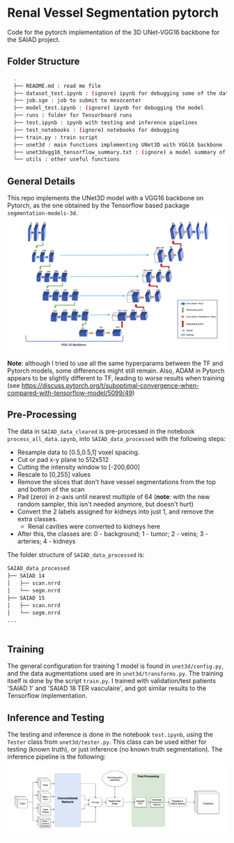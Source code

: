 # Renal Vessel Segmentation pytorch
Code for the pytorch implementation of the 3D UNet-VGG16 backbone for the SAIAD project.

## Folder Structure
```bash
  .
  ├── README.md : read me file
  ├── dataset_test.ipynb : (ignore) ipynb for debugging some of the dataset functions
  ├── job.sge : job to submit to mesocenter
  ├── model_test.ipynb : (ignore) ipynb for debugging the model
  ├── runs : folder for Tensorboard runs
  ├── test.ipynb : ipynb with testing and inference pipelines
  ├── test_notebooks : (ignore) notebooks for debugging
  ├── train.py : train script
  ├── unet3d : main functions implementing UNet3D with VGG16 backbone
  ├── unet3dvgg16_tensorflow_summary.txt : (ignore) a model summary of the Tensorflow version of the model
  └── utils : other useful functions
```
## General Details
This repo implements the UNet3D model with a VGG16 backbone on Pytorch, as the one obtained by the Tensorflow based package `segmentation-models-3d`.
![alt text](network_architecture.png)

**Note**: although I tried to use all the same hyperparams between the TF and Pytorch models, some differences might still remain. Also, ADAM in Pytorch appears to be slightly different to TF, leading to worse results when training (see https://discuss.pytorch.org/t/suboptimal-convergence-when-compared-with-tensorflow-model/5099/49)

## Pre-Processing
The data in `SAIAD_data_cleared` is pre-processed in the notebook `process_all_data.ipynb`, into `SAIAD_data_processed` with the following steps:

 - Resample data to [0.5,0.5,1] voxel spacing.
 - Cut or pad x-y plane to 512x512
 - Cutting the intensity window to [-200,600]
 - Rescale to [0,255] values
 - Remove the slices that don't have vessel segmentations from the top and bottom of the scan
 - Pad (zero) in z-axis until nearest multiple of 64 (**note**: with the new random sampler, this isn't needed anymore, but doesn't hurt)
 - Convert the 2 labels assigned for kidneys into just 1, and remove the extra classes.
      - Renal cavities were converted to kidneys here
 - After this, the classes are:
0 - background; 1 - tumor; 2 - veins; 3 - arteries; 4 - kidneys

The folder structure of `SAIAD_data_processed` is:
```bash
SAIAD_data_processed
├── SAIAD 14
│   ├── scan.nrrd
│   └── segm.nrrd
├── SAIAD 15
│   ├── scan.nrrd
│   └── segm.nrrd
...
  
```

## Training
The general configuration for training 1 model is found in `unet3d/config.py`, and the data augmentations used are in `unet3d/transforms.py`. The training itself is done by the script `train.py`. I trained with validation/test patients 'SAIAD 1' and 'SAIAD 18 TER vasculaire', and got similar results to the Tensorflow implementation.

## Inference and Testing
The testing and inference is done in the notebook `test.ipynb`, using the `Tester` class from `unet3d/tester.py`. This class can be used either for testing (known truth), or just inference (no known truth segmentation). The inference pipeline is the following:
![alt text](infer_pipeline.png)
